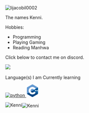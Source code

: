 <p align="left"> <img src="https://komarev.com/ghpvc/?username=lijacobil0002&label=Profile%20views&color=0e75b6&style=flat" alt="lijacobil0002" /> </p>

The names Kenni.

Hobbies:
<ul>
    <li>Programming</li>
    <li>Playing Gaming</li>
    <li>Reading Manhwa</li>
</ul>

Click below to contact me on discord.
<p align="left">
<a href="https://discord.com/users/764365008460841000" ><img src="https://lanyard-profile-readme.vercel.app/api/764365008460841000?idleMessage=Just%20chilling"/></a>
</p>

Language(s) I am Currently learning
<p align="left">
<a href = "https://en.wikipedia.org/wiki/Python_(programming_language)" target="_blank" rel="noreferrer"> <img src="https://upload.wikimedia.org/wikipedia/commons/c/c3/Python-logo-notext.svg" alt="python" width="40" height="40"/> </a>
<a href="https://www.w3schools.com/cpp/" target="_blank" rel="noreferrer"> <img src="https://raw.githubusercontent.com/devicons/devicon/master/icons/cplusplus/cplusplus-original.svg" alt="cplusplus" width="40" height="40"/> </a>
</p>

<img align="left" src="https://github-readme-stats-sigma-five.vercel.app/api/top-langs?username=lIJacobIl0002&show_icons=true&theme=dark&locale=en&layout=compact" alt="Kenni" />

<p><img align="center" src="https://github-readme-stats-sigma-five.vercel.app/api?username=lIJacobIl0002&show_icons=true&theme=dark&cache_seconds=1800&locale=en" alt="Kenni" /></p>
